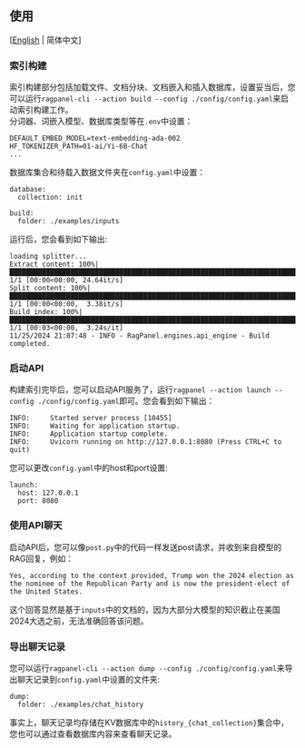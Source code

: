 ## 使用
[[English](README.md) | 简体中文]
### 索引构建
索引构建部分包括加载文件、文档分块、文档嵌入和插入数据库，设置妥当后，您可以运行`ragpanel-cli --action build --config ./config/config.yaml`来启动索引构建工作。  
分词器、词嵌入模型、数据库类型等在`.env`中设置：
```
DEFAULT_EMBED_MODEL=text-embedding-ada-002
HF_TOKENIZER_PATH=01-ai/Yi-6B-Chat
...
```
数据库集合和待载入数据文件夹在`config.yaml`中设置：
```
database:
  collection: init

build:
  folder: ./examples/inputs
```
运行后，您会看到如下输出:
```
loading splitter...
Extract content: 100%|██████████████████████████████████████████████████████████████████████████████████████████████████████████████████████████| 1/1 [00:00<00:00, 24.64it/s]
Split content: 100%|████████████████████████████████████████████████████████████████████████████████████████████████████████████████████████████| 1/1 [00:00<00:00,  3.38it/s]
Build index: 100%|██████████████████████████████████████████████████████████████████████████████████████████████████████████████████████████████| 1/1 [00:03<00:00,  3.24s/it]
11/25/2024 21:07:48 - INFO - RagPanel.engines.api_engine - Build completed.
```

### 启动API
构建索引完毕后，您可以启动API服务了，运行`ragpanel --action launch --config ./config/config.yaml`即可。您会看到如下输出：
```
INFO:     Started server process [10455]
INFO:     Waiting for application startup.
INFO:     Application startup complete.
INFO:     Uvicorn running on http://127.0.0.1:8080 (Press CTRL+C to quit)
```
您可以更改`config.yaml`中的host和port设置:
```
launch:
  host: 127.0.0.1
  port: 8080
```

### 使用API聊天
启动API后，您可以像`post.py`中的代码一样发送post请求，并收到来自模型的RAG回复，例如：
```
Yes, according to the context provided, Trump won the 2024 election as the nominee of the Republican Party and is now the president-elect of the United States.
```
这个回答显然是基于`inputs`中的文档的，因为大部分大模型的知识截止在美国2024大选之前，无法准确回答该问题。

### 导出聊天记录
您可以运行`ragpanel-cli --action dump --config ./config/config.yaml`来导出聊天记录到`config.yaml`中设置的文件夹:
```
dump:
  folder: ./examples/chat_history
```
事实上，聊天记录均存储在KV数据库中的`history_{chat_collection}`集合中，您也可以通过查看数据库内容来查看聊天记录。
